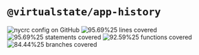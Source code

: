 # `@virtualstate/app-history`

[//]: # (badges)

![nycrc config on GitHub](https://img.shields.io/nycrc/virtualstate/app-history) ![95.69%25 lines covered](https://img.shields.io/badge/lines-95.69%25-brightgreen) ![95.69%25 statements covered](https://img.shields.io/badge/statements-95.69%25-brightgreen) ![92.59%25 functions covered](https://img.shields.io/badge/functions-92.59%25-brightgreen) ![84.44%25 branches covered](https://img.shields.io/badge/branches-84.44%25-brightgreen)

[//]: # (badges)
